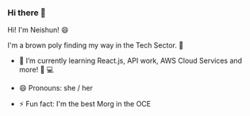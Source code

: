 ### Hi there 👋

Hi! I'm Neishun! :smile:

I'm a brown poly finding my way in the Tech Sector. :raised_hands:

- 🌱 I’m currently learning React.js, API work, AWS Cloud Services and more! :raised_hands: :computer:

- 😄 Pronouns:  she / her 

- ⚡ Fun fact: I'm the best Morg in the OCE

